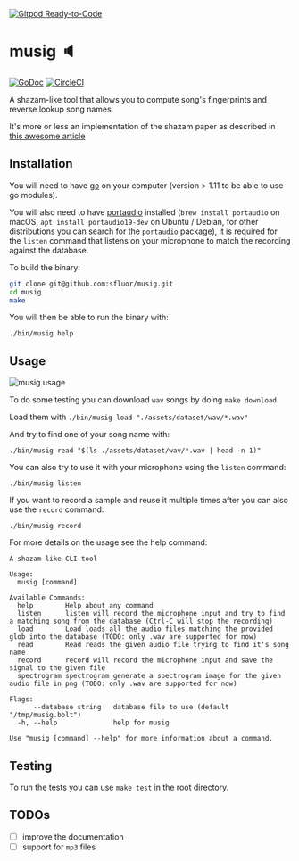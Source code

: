 [![Gitpod Ready-to-Code](https://img.shields.io/badge/Gitpod-Ready--to--Code-blue?logo=gitpod)](https://gitpod.io/#https://github.com/sfluor/musig) 

# musig :speaker:

[![GoDoc](https://godoc.org/github.com/sfluor/musig?status.svg)](https://godoc.org/github.com/sfluor/musig)
[![CircleCI](https://circleci.com/gh/sfluor/musig/tree/master.svg?style=svg)](https://circleci.com/gh/sfluor/musig/tree/master)

A shazam-like tool that allows you to compute song's fingerprints and reverse lookup song names.

It's more or less an implementation of the shazam paper as described in [this awesome article](http://coding-geek.com/how-shazam-works/)

## Installation

You will need to have [go](https://golang.org/doc/install) on your computer (version > 1.11 to be able to use go modules).

You will also need to have [portaudio](http://www.portaudio.com/) installed (`brew install portaudio` on macOS, `apt install portaudio19-dev` on Ubuntu / Debian, for other distributions you can search for the `portaudio` package), it is required for the `listen` command that listens on your microphone to match the recording against the database.

To build the binary:

```bash
git clone git@github.com:sfluor/musig.git
cd musig
make
```

You will then be able to run the binary with:

`./bin/musig help`

## Usage

![musig usage](./docs/musig.gif)

To do some testing you can download `wav` songs by doing `make download`.

Load them with `./bin/musig load "./assets/dataset/wav/*.wav"`

And try to find one of your song name with:

`./bin/musig read "$(ls ./assets/dataset/wav/*.wav | head -n 1)"`

You can also try to use it with your microphone using the `listen` command:

`./bin/musig listen`

If you want to record a sample and reuse it multiple times after you can also use the `record` command:

`./bin/musig record`

For more details on the usage see the help command:

```
A shazam like CLI tool

Usage:
  musig [command]

Available Commands:
  help        Help about any command
  listen      listen will record the microphone input and try to find a matching song from the database (Ctrl-C will stop the recording)
  load        Load loads all the audio files matching the provided glob into the database (TODO: only .wav are supported for now)
  read        Read reads the given audio file trying to find it's song name
  record      record will record the microphone input and save the signal to the given file
  spectrogram spectrogram generate a spectrogram image for the given audio file in png (TODO: only .wav are supported for now)

Flags:
      --database string   database file to use (default "/tmp/musig.bolt")
  -h, --help              help for musig

Use "musig [command] --help" for more information about a command.
```

## Testing

To run the tests you can use `make test` in the root directory.

## TODOs

- [ ] improve the documentation
- [ ] support for `mp3` files
